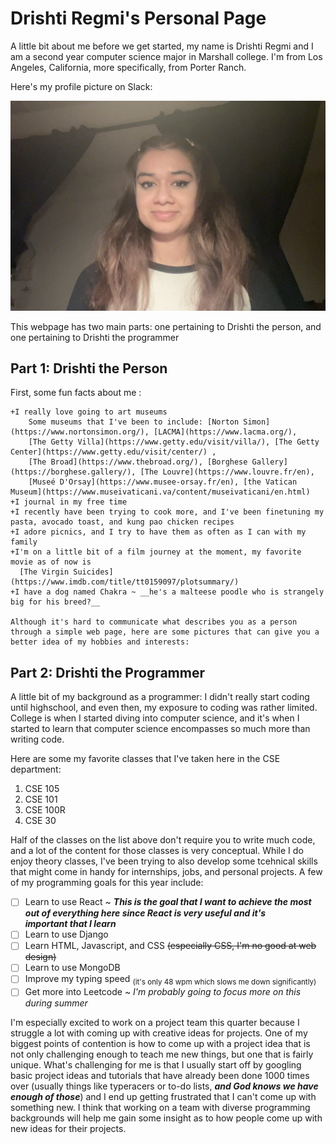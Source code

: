 # Drishti Regmi's Personal Page

A little bit about me before we get started, my name is Drishti Regmi and I am a second year computer 
science major in Marshall college. I'm from Los Angeles, California, more specifically, from Porter Ranch.  

Here's my profile picture on Slack:

![Picture of Drishti's Slack pfp](pic-for-personal-webpage/Drishti.jpeg)

This webpage has two main parts: one pertaining to Drishti the person, and one pertaining to Drishti the programmer

## __Part 1: Drishti the Person__ 
  First, some fun facts about me :
  
    +I really love going to art museums
        Some museums that I've been to include: [Norton Simon](https://www.nortonsimon.org/), [LACMA](https://www.lacma.org/), 
        [The Getty Villa](https://www.getty.edu/visit/villa/), [The Getty Center](https://www.getty.edu/visit/center/) , 
        [The Broad](https://www.thebroad.org/), [Borghese Gallery](https://borghese.gallery/), [The Louvre](https://www.louvre.fr/en), 
        [Museé D'Orsay](https://www.musee-orsay.fr/en), [the Vatican Museum](https://www.museivaticani.va/content/museivaticani/en.html)
    +I journal in my free time
    +I recently have been trying to cook more, and I've been finetuning my pasta, avocado toast, and kung pao chicken recipes
    +I adore picnics, and I try to have them as often as I can with my family
    +I'm on a little bit of a film journey at the moment, my favorite movie as of now is 
      [The Virgin Suicides](https://www.imdb.com/title/tt0159097/plotsummary/)
    +I have a dog named Chakra ~ __he's a malteese poodle who is strangely big for his breed?__

    Although it's hard to communicate what describes you as a person through a simple web page, here are some pictures that can give you a 
    better idea of my hobbies and interests:

## __Part 2: Drishti the Programmer__

A little bit of my background as a programmer: I didn't really start coding until highschool, and even then, my exposure to coding was rather 
limited. College is when I started diving into computer science, and it's when I started to learn that computer science encompasses so much more 
than writing code. 

Here are some my favorite classes that I've taken here in the CSE department:

  1. CSE 105
  2. CSE 101
  3. CSE 100R
  4. CSE 30

 Half of the classes on the list above don't require you to write much code, and a lot of the content for those classes is very conceptual. 
 While I do enjoy theory classes, I've been trying to also develop some tcehnical skills that might come in handy for internships, jobs, and
 personal projects. A few of my programming goals for this year include:

 - [ ] Learn to use React ~ ***This is the goal that I want to achieve the most out of everything here since React is very useful and it's       
       important that I learn***
 - [ ] Learn to use Django
 - [ ] Learn HTML, Javascript, and CSS ~~(especially CSS, I'm no good at web design)~~
 - [ ] Learn to use MongoDB
 - [ ] Improve my typing speed <sub>(it's only 48 wpm which slows me down significantly)</sub>
 - [ ] Get more into Leetcode ~ *I'm probably going to focus more on this during summer*

I'm especially excited to work on a project team this quarter because I struggle a lot with coming up with creative ideas for projects. One of 
my biggest points of contention is how to come up with a project idea that is not only challenging enough to teach me new things, but one that 
is fairly unique. What's challenging for me is that I usually start off by googling basic project ideas and tutorials that have already been 
done 1000 times over (usually things like typeracers or to-do lists, ***and God knows we have enough of those***) and I end up getting 
frustrated that I can't come up with something new. I think that working on a team with diverse programming backgrounds will help me gain
some insight as to how people come up with new ideas for their projects.










    






